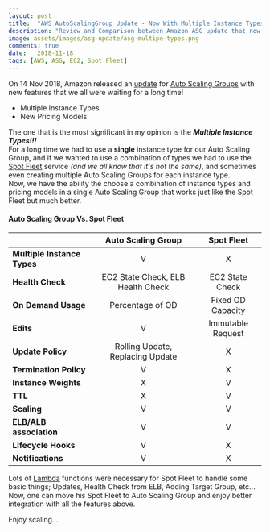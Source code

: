 ```yaml
---
layout: post
title:  "AWS AutoScalingGroup Update - Now With Multiple Instance Types"
description: "Review and Comparison between Amazon ASG update that now supports multiple instance types with Spot Fleet"
image: assets/images/asg-update/asg-multipe-types.png
comments: true
date:   2018-11-18
tags: [AWS, ASG, EC2, Spot Fleet]
---
```

On 14 Nov 2018, Amazon released an [update][aws-asg-update] for [Auto Scaling Groups][aws-asg] with new features that we all were waiting for a long time!
* Multiple Instance Types
* New Pricing Models

The one that is the most significant in my opinion is the **_Multiple Instance Types!!!_**  
For a long time we had to use a **single** instance type for our Auto Scaling Group, and if we wanted to use a combination of types we had to use the [Spot Fleet][aws-spotfleet] service _(and we all know that it's not the same)_, and sometimes even creating multiple Auto Scaling Groups for each instance type.  
Now, we have the ability the choose a combination of instance types and pricing models in a single Auto Scaling Group that works just like the Spot Fleet but much better.


#### Auto Scaling Group Vs. Spot Fleet  

|                             |          Auto Scaling Group        |     Spot Fleet    |
|-----------------------------|:----------------------------------:|:-----------------:|
| **Multiple Instance Types** |                  V                 |         X         |
| **Health Check**            |  EC2 State Check, ELB Health Check |  EC2 State Check  |
| **On Demand Usage**         |           Percentage of OD         | Fixed OD Capacity |
| **Edits**                   |                  V                 | Immutable Request |
| **Update Policy**           |  Rolling Update, Replacing Update  |         X         |
| **Termination Policy**      |                  V                 |         X         |
| **Instance Weights**        |                  X                 |         V         |
| **TTL**                     |                  X                 |         V         |
| **Scaling**                 |                  V                 |         V         |
| **ELB/ALB association**     |                  V                 |         V         |
| **Lifecycle Hooks**         |                  V                 |         X         |
| **Notifications**           |                  V                 |         X         |  

Lots of [Lambda][aws-lambda] functions were necessary for Spot Fleet to handle some basic things; Updates, Health Check from ELB, Adding Target Group, etc...
Now, one can move his Spot Fleet to Auto Scaling Group and enjoy better integration with all the features above.

Enjoy scaling...


[aws-asg-update]: https://aws.amazon.com/blogs/aws/new-ec2-auto-scaling-groups-with-multiple-instance-types-purchase-options
[aws-asg]: https://docs.aws.amazon.com/autoscaling/ec2/userguide/AutoScalingGroup.html
[aws-spotfleet]: https://docs.aws.amazon.com/AWSEC2/latest/UserGuide/spot-fleet.html
[aws-lambda]: https://aws.amazon.com/lambda
